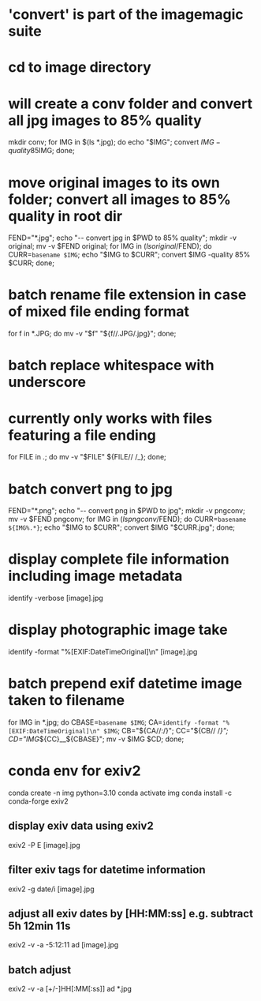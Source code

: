 # 'convert' is part of the imagemagic suite
# cd to image directory
# will create a conv folder and convert all jpg images to 85% quality
mkdir conv; for IMG in $(ls *.jpg); do echo "$IMG"; convert $IMG -quality 85% conv/$IMG; done;

# move original images to its own folder; convert all images to 85% quality in root dir
FEND="*.jpg"; echo "-- convert jpg in $PWD to 85% quality"; mkdir -v original; mv -v $FEND original; for IMG in $(ls original/$FEND); do CURR=`basename $IMG`; echo "$IMG to $CURR"; convert $IMG -quality 85% $CURR; done;

# batch rename file extension in case of mixed file ending format
for f in *.JPG; do mv -v "$f" "${f//.JPG/.jpg}"; done;

# batch replace whitespace with underscore
# currently only works with files featuring a file ending
for FILE in *.*; do mv -v "$FILE" ${FILE// /_}; done;

# batch convert png to jpg
FEND="*.png"; echo "-- convert png in $PWD to jpg"; mkdir -v pngconv; mv -v $FEND pngconv; for IMG in $(ls pngconv/$FEND); do CURR=`basename ${IMG%.*}`; echo "$IMG to $CURR"; convert $IMG "$CURR.jpg"; done;

# display complete file information including image metadata
identify -verbose [image].jpg

# display photographic image take
identify -format "%[EXIF:DateTimeOriginal]\n" [image].jpg

# batch prepend exif datetime image taken to filename
for IMG in *.jpg; do CBASE=`basename $IMG`; CA=`identify -format "%[EXIF:DateTimeOriginal]\n" $IMG`; CB="${CA//:/}"; CC="${CB// /_}"; CD="IMG_${CC}__${CBASE}"; mv -v $IMG $CD; done;


# conda env for exiv2
conda create -n img python=3.10
conda activate img
conda install -c conda-forge exiv2

## display exiv data using exiv2
exiv2 -P E [image].jpg
## filter exiv tags for datetime information
exiv2 -g date/i [image].jpg

## adjust all exiv dates by [HH:MM:ss] e.g. subtract 5h 12min 11s
exiv2 -v -a -5:12:11 ad [image].jpg
## batch adjust
exiv2 -v -a [+/-]HH[:MM[:ss]] ad *.jpg


